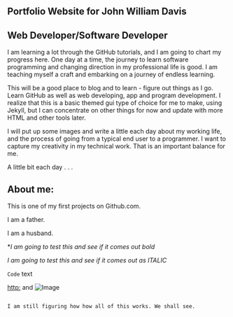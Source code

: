 <h2>Portfolio Website for John William Davis</h2>
<h2>Web Developer/Software Developer</h2>

I am learning a lot through the GitHub tutorials, and I am going to chart my progress here. One day at a time, the journey to learn software programming and changing direction in my professional life is good. I am teaching myself a craft and embarking on a journey of endless learning.

This will be a good place to blog and to learn - figure out things as I go. Learn GitHub as well as web developing, app and program development. I realize that this is a basic themed gui type of choice for me to make, using Jekyll, but I can concentrate on other things for now and update with more HTML and other tools later.

I will put up some images and write a little each day about my working life, and the process of going from a typical end user to a programmer. I want to capture my creativity in my technical work. That is an important balance for me.

A little bit each day . . . 

<h2>About me:</h2>

This is one of my first projects on Github.com.

I am a father.

I am a husband.

**I am going to test this and see if it comes out bold*

_I am going to test this and see if it comes out as ITALIC_


`Code` text

[http:](url) and ![Image](src)
```

I am still figuring how how all of this works. We shall see.


